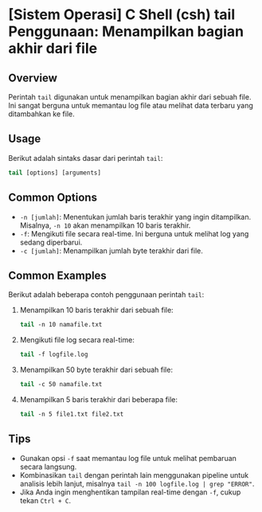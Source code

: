 # [Sistem Operasi] C Shell (csh) tail Penggunaan: Menampilkan bagian akhir dari file

## Overview
Perintah `tail` digunakan untuk menampilkan bagian akhir dari sebuah file. Ini sangat berguna untuk memantau log file atau melihat data terbaru yang ditambahkan ke file.

## Usage
Berikut adalah sintaks dasar dari perintah `tail`:

```csh
tail [options] [arguments]
```

## Common Options
- `-n [jumlah]`: Menentukan jumlah baris terakhir yang ingin ditampilkan. Misalnya, `-n 10` akan menampilkan 10 baris terakhir.
- `-f`: Mengikuti file secara real-time. Ini berguna untuk melihat log yang sedang diperbarui.
- `-c [jumlah]`: Menampilkan jumlah byte terakhir dari file.

## Common Examples
Berikut adalah beberapa contoh penggunaan perintah `tail`:

1. Menampilkan 10 baris terakhir dari sebuah file:
   ```csh
   tail -n 10 namafile.txt
   ```

2. Mengikuti file log secara real-time:
   ```csh
   tail -f logfile.log
   ```

3. Menampilkan 50 byte terakhir dari sebuah file:
   ```csh
   tail -c 50 namafile.txt
   ```

4. Menampilkan 5 baris terakhir dari beberapa file:
   ```csh
   tail -n 5 file1.txt file2.txt
   ```

## Tips
- Gunakan opsi `-f` saat memantau log file untuk melihat pembaruan secara langsung.
- Kombinasikan `tail` dengan perintah lain menggunakan pipeline untuk analisis lebih lanjut, misalnya `tail -n 100 logfile.log | grep "ERROR"`.
- Jika Anda ingin menghentikan tampilan real-time dengan `-f`, cukup tekan `Ctrl + C`.